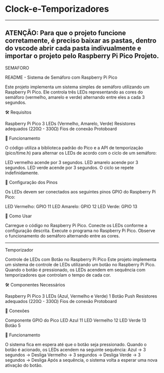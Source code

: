 # Clock-e-Temporizadores
--------------------------------------------------------------------------------------------------------
ATENÇÃO: Para que o projeto funcione corretamente, 
é preciso baixar as pastas, dentro do vscode abrir cada pasta indivualmente 
e importar o projeto pelo Raspberry Pi Pico Projeto.
--------------------------------------------------------------------------------------------------------
SEMAFORO

README - Sistema de Semáforo com Raspberry Pi Pico

Este projeto implementa um sistema simples de semáforo utilizando um Raspberry Pi Pico. Ele controla três LEDs representando as cores do semáforo (vermelho, amarelo e verde) alternando entre eles a cada 3 segundos.

🛠️ Requisitos

Raspberry Pi Pico
3 LEDs (Vermelho, Amarelo, Verde)
Resistores adequados (220Ω - 330Ω)
Fios de conexão
Protoboard

🚦 Funcionamento

O código utiliza a biblioteca padrão do Pico e a API de temporização (pico/time.h) para alternar os LEDs de acordo com o ciclo de um semáforo:

LED vermelho acende por 3 segundos.
LED amarelo acende por 3 segundos.
LED verde acende por 3 segundos.
O ciclo se repete indefinidamente.

📌 Configuração dos Pinos

Os LEDs devem ser conectados aos seguintes pinos GPIO do Raspberry Pi Pico:

LED Vermelho: GPIO 11
LED Amarelo: GPIO 12
LED Verde: GPIO 13

🚀 Como Usar

Carregue o código no Raspberry Pi Pico.
Conecte os LEDs conforme a configuração descrita.
Execute o programa no Raspberry Pi Pico.
Observe o funcionamento do semáforo alternando entre as cores.

---------------------------------------------------------------------------------------------------------
Temporizador

Controle de LEDs com Botão no Raspberry Pi Pico
Este projeto implementa um sistema de controle de LEDs utilizando um botão no Raspberry Pi Pico. Quando o botão é pressionado, os LEDs acendem em sequência com temporizadores que controlam o tempo de cada cor.

🛠️ Componentes Necessários

Raspberry Pi Pico
3 LEDs (Azul, Vermelho e Verde)
1 Botão Push
Resistores adequados (220Ω - 330Ω)
Fios de conexão
Protoboard

🔌 Conexões

Componente	GPIO do Pico
LED Azul	11
LED Vermelho	12
LED Verde	13
Botão	5

🚀 Funcionamento

O sistema fica em espera até que o botão seja pressionado.
Quando o botão é acionado, os LEDs acendem na seguinte sequência:
Azul → 3 segundos → Desliga
Vermelho → 3 segundos → Desliga
Verde → 3 segundos → Desliga
Após a sequência, o sistema volta a esperar uma nova ativação do botão.
